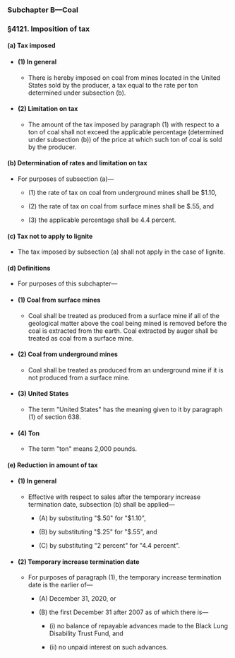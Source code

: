### **Subchapter B—Coal**

### §4121. Imposition of tax
#### (a) Tax imposed
* #### (1) In general
  * There is hereby imposed on coal from mines located in the United States sold by the producer, a tax equal to the rate per ton determined under subsection (b).

* #### (2) Limitation on tax
  * The amount of the tax imposed by paragraph (1) with respect to a ton of coal shall not exceed the applicable percentage (determined under subsection (b)) of the price at which such ton of coal is sold by the producer.

#### (b) Determination of rates and limitation on tax
* For purposes of subsection (a)—

  * (1) the rate of tax on coal from underground mines shall be $1.10,

  * (2) the rate of tax on coal from surface mines shall be $.55, and

  * (3) the applicable percentage shall be 4.4 percent.

#### (c) Tax not to apply to lignite
* The tax imposed by subsection (a) shall not apply in the case of lignite.

#### (d) Definitions
* For purposes of this subchapter—

* #### (1) Coal from surface mines
  * Coal shall be treated as produced from a surface mine if all of the geological matter above the coal being mined is removed before the coal is extracted from the earth. Coal extracted by auger shall be treated as coal from a surface mine.

* #### (2) Coal from underground mines
  * Coal shall be treated as produced from an underground mine if it is not produced from a surface mine.

* #### (3) United States
  * The term "United States" has the meaning given to it by paragraph (1) of section 638.

* #### (4) Ton
  * The term "ton" means 2,000 pounds.

#### (e) Reduction in amount of tax
* #### (1) In general
  * Effective with respect to sales after the temporary increase termination date, subsection (b) shall be applied—

    * (A) by substituting "$.50" for "$1.10",

    * (B) by substituting "$.25" for "$.55", and

    * (C) by substituting "2 percent" for "4.4 percent".

* #### (2) Temporary increase termination date
  * For purposes of paragraph (1), the temporary increase termination date is the earlier of—

    * (A) December 31, 2020, or

    * (B) the first December 31 after 2007 as of which there is—

      * (i) no balance of repayable advances made to the Black Lung Disability Trust Fund, and

      * (ii) no unpaid interest on such advances.